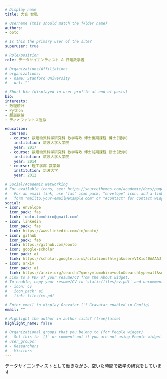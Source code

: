 ```yaml
---
# Display name
title: 大音 智弘

# Username (this should match the folder name)
authors:
- ooto

# Is this the primary user of the site?
superuser: true

# Role/position
role: データサイエンティスト & 日曜数学者

# Organizations/Affiliations
# organizations:
# - name: Stanford University
#   url: ""

# Short bio (displayed in user profile at end of posts)
bio:
interests:
- 数理統計
- Python
- 超越数論
- ディオファントス近似

education:
  courses:
  - course: 数理物質科学研究科 数学専攻 博士後期課程 博士(理学)
    institution: 筑波大学大学院
    year: 2017
  - course: 数理物質科学研究科 数学専攻 博士前期課程 修士(数学)
    institution: 筑波大学大学院
    year: 2014
  - course: 理工学群 数学類
    institution: 筑波大学
    year: 2012

# Social/Academic Networking
# For available icons, see: https://sourcethemes.com/academic/docs/page-builder/#icons
#   For an email link, use "fas" icon pack, "envelope" icon, and a link in the
#   form "mailto:your-email@example.com" or "#contact" for contact widget.
social:
- icon: envelope
  icon_pack: fas
  link: 'ooto.tomohiro@gmail.com'
- icon: linkedin
  icon_pack: fas
  link: https://www.linkedin.com/in/oooto/
- icon: github
  icon_pack: fab
  link: https://github.com/oooto
- icon: google-scholar
  icon_pack: ai
  link: https://scholar.google.co.uk/citations?hl=ja&user=V1Kio40AAAAJ
- icon: arxiv
  icon_pack: ai
  link: https://arxiv.org/search/?query=tomohiro+ooto&searchtype=all&source=header
# Link to a PDF of your resume/CV from the About widget.
# To enable, copy your resume/CV to `static/files/cv.pdf` and uncomment the lines below.
# - icon: cv
#   icon_pack: ai
#   link: files/cv.pdf

# Enter email to display Gravatar (if Gravatar enabled in Config)
email: ""

# Highlight the author in author lists? (true/false)
highlight_name: false

# Organizational groups that you belong to (for People widget)
#   Set this to `[]` or comment out if you are not using People widget.
# user_groups:
# - Researchers
# - Visitors
---
```


データサイエンティストとして働きながら、空いた時間で数学の研究をしています